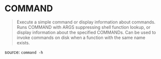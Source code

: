 # COMMAND

>Execute a simple command or display information about commands.
>Runs COMMAND with ARGS suppressing  shell function lookup, or display
>information about the specified COMMANDs.  Can be used to invoke commands
>on disk when a function with the same name exists.

source: `command -h`